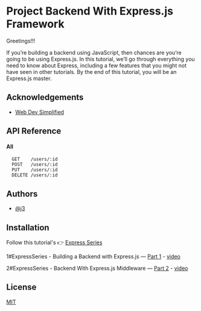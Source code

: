 
# Project Backend With Express.js Framework

Greetings!!!

If you’re building a backend using JavaScript, then chances are you’re going to be using Express.js. In this tutorial, we’ll go through everything you need to know about Express, including a few features that you might not have seen in other tutorials. By the end of this tutorial, you will be an Express.js master.


## Acknowledgements

 - [Web Dev Simplified](https://www.youtube.com/@WebDevSimplified/playlists)

## API Reference

#### All

```
  GET    /users/:id
  POST   /users/:id
  PUT    /users/:id
  DELETE /users/:id

```


## Authors

- [@j3](https://github.com/giljr)


## Installation

Follow this tutorial's 👉 [Express Series](https://medium.com/jungletronics/backend-with-express-js-framework-3ea4b49f2610)

1#ExpressSeries -  Building a Backend with Express.js — [Part 1](https://medium.com/jungletronics/backend-with-express-js-framework-3ea4b49f2610) - [video](https://youtu.be/7uqwsSgdyMc?feature=shared)

2#ExpressSeries - Backend With Express.js Middleware — [Part 2](https://medium.com/jungletronics/backend-with-express-js-middleware-eeb56bf63aff) - [video](https://youtu.be/dPROSI2HCzI?feature=shared)
    
## License

[MIT](https://choosealicense.com/licenses/mit/)
